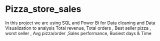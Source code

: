 # Pizza_store_sales
In this project we are using SQL and Power Bi for Data cleaning and Data Visualization to analysis Total revenue, Total orders , Best seller pizza , worst seller ,  Avg pizza/order ,Sales performance, Busiest days &amp; Time
